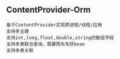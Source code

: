 ContentProvider-Orm
-------------------------
    基于ContentProvider实现跨进程/线程/应用
    支持多主键
    支持int,long,float,double,string的数组字段
    支持多表联合查询，需要预先写好bean
	支持多表关联